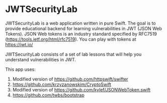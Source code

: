 # JWTSecurityLab

JWTSecurityLab is a web application written in pure Swift. The goal is to provide educational backend for learning vulnerabilities in JWT (JSON Web Tokens).
JSON Web tokens is an industry standard specified by RFC7519 (https://tools.ietf.org/html/rfc7519).
You can play with tokens at https://jwt.io/

JWTSecurityLab consists of a set of lab lessons that will help you understand vulnerabilities in JWT.

This app uses:
1. Modified version of https://github.com/httpswift/swifter
2. https://github.com/krzyzanowskim/CryptoSwift
3. Modified version of https://github.com/kylef/JSONWebToken.swift
4. https://github.com/twbs/bootstrap
